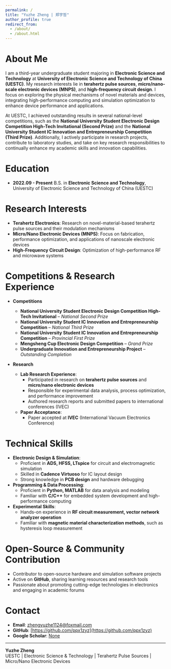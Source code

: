 ```yaml
---
permalink: /
title: "Yuzhe Zheng | 郑宇哲"
author_profile: true
redirect_from: 
  - /about/
  - /about.html
---
```

# **About Me**
I am a third-year undergraduate student majoring in **Electronic Science and Technology** at **University of Electronic Science and Technology of China (UESTC)**. My research interests lie in **terahertz pulse sources**, **micro/nano-scale electronic devices (MNPS)**, and **high-frequency circuit design**. I focus on exploring the physical mechanisms of novel materials and devices, integrating high-performance computing and simulation optimization to enhance device performance and applications.

At UESTC, I achieved outstanding results in several national-level competitions, such as the **National University Student Electronic Design Competition High-Tech Invitational (Second Prize)** and the **National University Student IC Innovation and Entrepreneurship Competition (Third Prize)**. Additionally, I actively participate in research projects, contribute to laboratory studies, and take on key research responsibilities to continually enhance my academic skills and innovation capabilities.

# **Education**
- **2022.09 - Present**  B.S. in **Electronic Science and Technology**, University of Electronic Science and Technology of China (UESTC)

# **Research Interests**
- **Terahertz Electronics**: Research on novel-material-based terahertz pulse sources and their modulation mechanisms
- **Micro/Nano Electronic Devices (MNPS)**: Focus on fabrication, performance optimization, and applications of nanoscale electronic devices
- **High-Frequency Circuit Design**: Optimization of high-performance RF and microwave systems

# **Competitions & Research Experience**
- **Competitions**
  - **National University Student Electronic Design Competition High-Tech Invitational** – *National Second Prize*
  - **National University Student IC Innovation and Entrepreneurship Competition** – *National Third Prize*
  - **National University Student IC Innovation and Entrepreneurship Competition** – *Provincial First Prize*
  - **Mengsheng Cup Electronic Design Competition** – *Grand Prize*
  - **Undergraduate Innovation and Entrepreneurship Project** – *Outstanding Completion*

- **Research**
  - **Lab Research Experience**:
    - Participated in research on **terahertz pulse sources** and **micro/nano electronic devices**
    - Responsible for experimental data analysis, process optimization, and performance improvement
    - Authored research reports and submitted papers to international conferences (IVEC)
  - **Paper Acceptance**:
    - Paper accepted at **IVEC** (International Vacuum Electronics Conference)

# **Technical Skills**
- **Electronic Design & Simulation**:
  - Proficient in **ADS, HFSS, LTspice** for circuit and electromagnetic simulation
  - Skilled in **Cadence Virtuoso** for IC layout design
  - Strong knowledge in **PCB design** and hardware debugging
- **Programming & Data Processing**:
  - Proficient in **Python, MATLAB** for data analysis and modeling
  - Familiar with **C/C++** for embedded system development and high-performance computing
- **Experimental Skills**:
  - Hands-on experience in **RF circuit measurement, vector network analyzer operation**
  - Familiar with **magnetic material characterization methods**, such as hysteresis loop measurement

# **Open-Source & Community Contribution**
- Contributor to open-source hardware and simulation software projects
- Active on **GitHub**, sharing learning resources and research tools
- Passionate about promoting cutting-edge technologies in electronics and engaging in academic forums

# **Contact**
- **Email**: [zhengyuzhe1124@foxmail.com](zhengyuzhe1124@foxmail.com)
- **GitHub**: [https://github.com/ppx1zyz](https://github.com/ppx1zyz)
- **Google Scholar**: [None](https://scholar.google.com/)

---

**Yuzhe Zheng**  
UESTC | Electronic Science & Technology | Terahertz Pulse Sources | Micro/Nano Electronic Devices  
